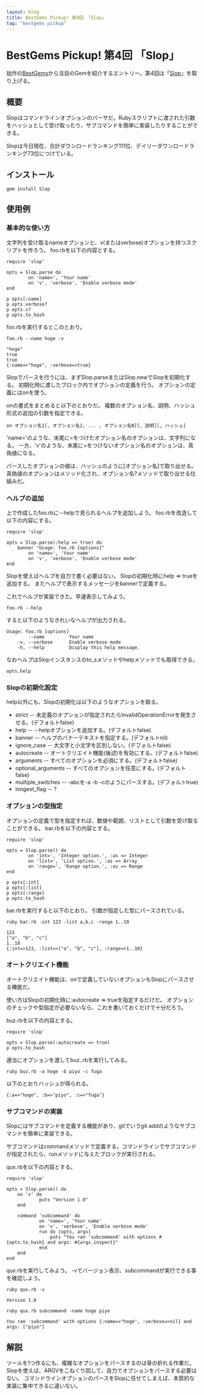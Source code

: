 ```yaml
---
layout: blog
title: BestGems Pickup! 第4回 「Slop」
tag: "bestgems_pickup"
---
```


# BestGems Pickup! 第4回 「Slop」

拙作の[BestGems](http://bestgems.org/)から注目のGemを紹介するエントリー。第4回は「[Slop](https://github.com/leejarvis/slop)」を取り上げる。

## 概要

Slopはコマンドラインオプションのパーサだ。Rubyスクリプトに渡された引数をハッシュとして受け取ったり、サブコマンドを簡単に実装したりすることができる。

Slopは今日現在、合計ダウンロードランキング111位、デイリーダウンロードランキング73位につけている。

## インストール

    gem install Slop

## 使用例

### 基本的な使い方

文字列を受け取るnameオプションと、v(またはverbose)オプションを持つスクリプトを作ろう。
foo.rbを以下の内容とする。

    require 'slop'
    
    opts = Slop.parse do
    		on 'name=', 'Your name'
    		on 'v', 'verbose', 'Enable verbose mode'
    end
    
    p opts[:name]
    p opts.verbose?
    p opts.v?
    p opts.to_hash

foo.rbを実行するとこのとおり。

    foo.rb --name hoge -v

    "hoge"
    true
    true
    {:name=>"hoge", :verbose=>true}

Slopでパースを行うには、まずSlop.parseまたはSlop.newでSlopを初期化する。
初期化時に渡したブロック内でオプションの定義を行う。
オプションの定義にはonを使う。

onの書式をまとめると以下のとおりだ。
複数のオプション名、説明、ハッシュ形式の追加の引数を指定できる。

    on オプション名1[, オプション名2, ... , オプション名N][, 説明][, ハッシュ]

'name='のような、末尾に=をつけたオプション名のオプションは、文字列になる。
一方、'v'のような、末尾に=をつけないオプション名のオプションは、真偽値になる。

パースしたオプションの値は、ハッシュのように[オプション名]で取り出せる。
真偽値のオプションはメソッド化され、オプション名?メソッドで取り出せる仕組みだ。

### ヘルプの追加

上で作成したfoo.rbに--helpで見られるヘルプを追加しよう。
foo.rbを改造して以下の内容にする。

    require 'slop'
    
    opts = Slop.parse(:help => true) do
        banner "Usage: foo.rb [options]"
    		on 'name=', 'Your name'
    		on 'v', 'verbose', 'Enable verbose mode'
    end

Slopを使えばヘルプを自力で書く必要はない。
Slopの初期化時にhelp => trueを追加する。
またヘルプで表示するメッセージをbannerで定義する。

これでヘルプが実装できた。早速表示してみよう。

    foo.rb --help

すると以下のようなきれいなヘルプが出力される。

    Usage: foo.rb [options]
            --name         Your name
        -v, --verbose      Enable verbose mode
        -h, --help         Display this help message.

なおヘルプはSlopインスタンスのto_sメソッドやhelpメソッドでも取得できる。

    opts.help

### Slopの初期化設定

help以外にも、Slopの初期化は以下のようなオプションを取る。

- strict -- 未定義のオプションが指定されたらInvalidOperationErrorを発生させる。(デフォルトfalse)
- help -- --helpオプションを追加する。(デフォルトfalse)
- banner -- ヘルプのバナーテキストを指定する。(デフォルトnil)
- ignore_case -- 大文字と小文字を区別しない。(デフォルトfalse)
- autocreate -- オートクリエイト機能(後述)を有効にする。(デフォルトfalse)
- arguments -- すべてのオプションを必須にする。(デフォルトfalse)
- optional_arguments -- すべてのオプションを任意にする。(デフォルトfalse)
- multiple_switches -- -abcを-a -b -cのようにパースする。(デフォルトtrue)
- longest_flag -- ?

### オプションの型指定

オプションの定義で型を指定すれば、数値や範囲、リストとして引数を受け取ることができる。
bar.rbを以下の内容とする。

    require 'slop'
    
    opts = Slop.parse() do
    		on 'int=', 'Integer option.', :as => Integer
    		on 'list=', 'List option.', :as => Array
    		on 'range=', 'Range option.', :as => Range
    end
    
    p opts[:int]
    p opts[:list]
    p opts[:range]
    p opts.to_hash

bar.rbを実行すると以下のとおり。
引数が指定した型にパースされている。

    ruby bar.rb -int 123 -list a,b,c -range 1..10

    123
    ["a", "b", "c"]
    1..10
    {:int=>123, :list=>["a", "b", "c"], :range=>1..10}

### オートクリエイト機能

オートクリエイト機能は、onで定義していないオプションもSlopにパースさせる機能だ。

使い方はSlopの初期化時に:autocreate => trueを指定するだけだ。
オプションのチェックや型指定が必要ないなら、これを書いておくだけで十分だろう。

buz.rbを以下の内容とする。

    require 'slop'
    
    opts = Slop.parse(:autocreate => true)
    p opts.to_hash


適当にオプションを渡してbuz..rbを実行してみる。

    ruby buz.rb -a hoge -b piyo -c fuga

以下のとおりハッシュが得られる。

    {:a=>"hoge", :b=>"piyo", :c=>"fuga"}

### サブコマンドの実装

Slopにはサブコマンドを定義する機能があり、gitでいうgit addのようなサブコマンドを簡単に実装できる。

サブコマンドはcommandメソッドで定義する。コマンドラインでサブコマンドが指定されたら、runメソッドに与えたブロックが実行される。

qux.rbを以下の内容とする。

    require 'slop'
    
    opts = Slop.parse() do
    	on 'v' do
    			puts "Version 1.0"
    	end
    
    	command 'subcommand' do
    			on 'name=', 'Your name'
    			on 'v', 'verbose', 'Enable verbose mode'
    			run do |opts, args|
    				puts "You ran 'subcommand' with options #{opts.to_hash} and args: #{args.inspect}"
    			end
    	end
    end

qux.rbを実行してみよう。
-vでバージョン表示、subcommandが実行できる事を確認しよう。

    ruby qux.rb -v

    Version 1.0

    ruby qux.rb subcommand -name hoge piyo

    You ran 'subcommand' with options {:name=>"hoge", :verbose=>nil} and args: ["piyo"]

## 解説

ツールを1つ作るにも、複雑なオプションをパースするのは骨の折れる作業だ。
Slopを使えば、ARGVをこねくり回して、自力でオプションをパースする必要はない。
コマンドラインオプションのパースをSlopに任せてしまえば、本質的な実装に集中できるに違いない。
